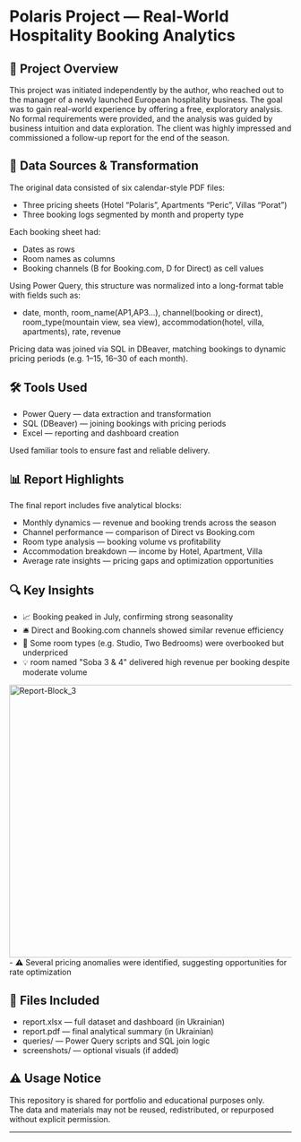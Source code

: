 # Polaris Project — Real-World Hospitality Booking Analytics

## 🧭 Project Overview

This project was initiated independently by the author, who reached out to the manager of a newly launched European hospitality business. The goal was to gain real-world experience by offering a free, exploratory analysis. No formal requirements were provided, and the analysis was guided by business intuition and data exploration. The client was highly impressed and commissioned a follow-up report for the end of the season.

## 📂 Data Sources & Transformation

The original data consisted of six calendar-style PDF files:
- Three pricing sheets (Hotel “Polaris”, Apartments “Peric”, Villas “Porat”)
- Three booking logs segmented by month and property type

Each booking sheet had:
- Dates as rows
- Room names as columns
- Booking channels (B for Booking.com, D for Direct) as cell values

Using Power Query, this structure was normalized into a long-format table with fields such as:
- date, month, room_name(AP1,AP3...), channel(booking or direct), room_type(mountain view, sea view), accommodation(hotel, villa, apartments), rate, revenue

Pricing data was joined via SQL in DBeaver, matching bookings to dynamic pricing periods (e.g. 1–15, 16–30 of each month).

## 🛠 Tools Used

- Power Query — data extraction and transformation
- SQL (DBeaver) — joining bookings with pricing periods
- Excel — reporting and dashboard creation

Used familiar tools to ensure fast and reliable delivery.

## 📊 Report Highlights

The final report includes five analytical blocks:

- Monthly dynamics — revenue and booking trends across the season
- Channel performance — comparison of Direct vs Booking.com
- Room type analysis — booking volume vs profitability
- Accommodation breakdown — income by Hotel, Apartment, Villa
- Average rate insights — pricing gaps and optimization opportunities

## 🔍 Key Insights

- 📈 Booking peaked in July, confirming strong seasonality
- 🛎 Direct and Booking.com channels showed similar revenue efficiency
- 🧩 Some room types (e.g. Studio, Two Bedrooms) were overbooked but underpriced
- 💡 room named "Soba 3 & 4" delivered high revenue per booking despite moderate volume
<img width="698" height="487" alt="Report-Block_3" src="https://github.com/user-attachments/assets/e99ff937-e7bb-4db1-8420-2a03d41d89ac" />
- ⚠️ Several pricing anomalies were identified, suggesting opportunities for rate optimization

## 📁 Files Included

- report.xlsx — full dataset and dashboard (in Ukrainian)
- report.pdf — final analytical summary (in Ukrainian)
- queries/ — Power Query scripts and SQL join logic
- screenshots/ — optional visuals (if added)

## ⚠️ Usage Notice

This repository is shared for portfolio and educational purposes only.  
The data and materials may not be reused, redistributed, or repurposed without explicit permission.

---
